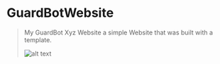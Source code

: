 # GuardBotWebsite
> My GuardBot Xyz Website a simple Website that was built with a template.
> 
> 
> ![alt text](https://cdn.discordapp.com/attachments/772269468307030016/790429390651129876/unknown.png)
